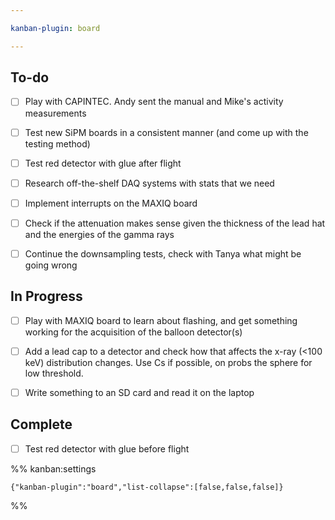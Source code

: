 ```yaml
---

kanban-plugin: board

---
```


## To-do

- [ ] Play with CAPINTEC. Andy sent the manual and Mike's activity measurements
- [ ] Test new SiPM boards in a consistent manner (and come up with the testing method)
- [ ] Test red detector with glue after flight
- [ ] Research off-the-shelf DAQ systems with stats that we need
- [ ] Implement interrupts on the MAXIQ board
- [ ] Check if the attenuation makes sense given the thickness of the lead hat and the energies of the gamma rays
- [ ] Continue the downsampling tests, check with Tanya what might be going wrong


## In Progress

- [ ] Play with MAXIQ board to learn about flashing, and get something working for the acquisition of the balloon detector(s)
- [ ] Add a lead cap to a detector and check how that affects the x-ray (<100 keV) distribution changes. Use Cs if possible, on probs the sphere for low threshold.
- [ ] Write something to an SD card and read it on the laptop


## Complete

- [ ] Test red detector with glue before flight




%% kanban:settings
```
{"kanban-plugin":"board","list-collapse":[false,false,false]}
```
%%